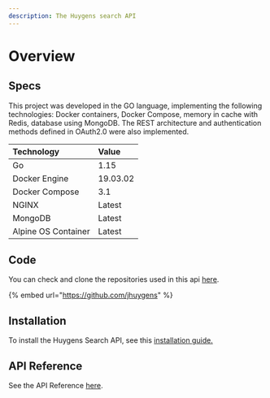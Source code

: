 ```yaml
---
description: The Huygens search API
---
```


# Overview

## Specs

This project was developed in the GO language, implementing the following technologies: Docker containers, Docker Compose, memory in cache with Redis, database using MongoDB. The REST architecture and authentication methods defined in OAuth2.0 were also implemented.

| Technology | Value |
| :--- | :--- |
| Go | 1.15  |
| Docker Engine | 19.03.02 |
| Docker Compose | 3.1 |
| NGINX | Latest |
| MongoDB | Latest |
| Alpine OS Container | Latest |

## Code

You can check and clone the repositories used in this api [here](https://github.com/jhuygens).

{% embed url="https://github.com/jhuygens" %}

## Installation

To install the Huygens Search API, see this [installation guide.](quick-start/)

## API Reference

See the API Reference [here](api-reference/endpoint-reference/).


